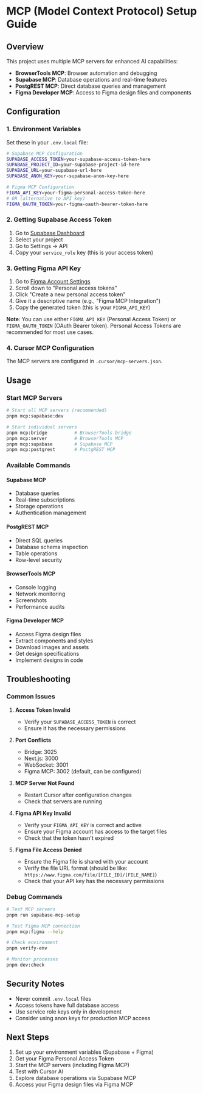 # MCP (Model Context Protocol) Setup Guide

## Overview
This project uses multiple MCP servers for enhanced AI capabilities:
- **BrowserTools MCP**: Browser automation and debugging
- **Supabase MCP**: Database operations and real-time features
- **PostgREST MCP**: Direct database queries and management
- **Figma Developer MCP**: Access to Figma design files and components

## Configuration

### 1. Environment Variables
Set these in your `.env.local` file:

```bash
# Supabase MCP Configuration
SUPABASE_ACCESS_TOKEN=your-supabase-access-token-here
SUPABASE_PROJECT_ID=your-supabase-project-id-here
SUPABASE_URL=your-supabase-url-here
SUPABASE_ANON_KEY=your-supabase-anon-key-here

# Figma MCP Configuration
FIGMA_API_KEY=your-figma-personal-access-token-here
# OR (alternative to API key)
FIGMA_OAUTH_TOKEN=your-figma-oauth-bearer-token-here
```

### 2. Getting Supabase Access Token
1. Go to [Supabase Dashboard](https://supabase.com/dashboard)
2. Select your project
3. Go to Settings → API
4. Copy your `service_role` key (this is your access token)

### 3. Getting Figma API Key
1. Go to [Figma Account Settings](https://www.figma.com/settings)
2. Scroll down to "Personal access tokens"
3. Click "Create a new personal access token"
4. Give it a descriptive name (e.g., "Figma MCP Integration")
5. Copy the generated token (this is your `FIGMA_API_KEY`)

**Note**: You can use either `FIGMA_API_KEY` (Personal Access Token) or `FIGMA_OAUTH_TOKEN` (OAuth Bearer token). Personal Access Tokens are recommended for most use cases.

### 4. Cursor MCP Configuration
The MCP servers are configured in `.cursor/mcp-servers.json`.

## Usage

### Start MCP Servers

```bash
# Start all MCP servers (recommended)
pnpm mcp:supabase:dev

# Start individual servers
pnpm mcp:bridge          # BrowserTools bridge
pnpm mcp:server          # BrowserTools MCP
pnpm mcp:supabase        # Supabase MCP
pnpm mcp:postgrest       # PostgREST MCP
```

### Available Commands

#### Supabase MCP
- Database queries
- Real-time subscriptions
- Storage operations
- Authentication management

#### PostgREST MCP  
- Direct SQL queries
- Database schema inspection
- Table operations
- Row-level security

#### BrowserTools MCP
- Console logging
- Network monitoring
- Screenshots
- Performance audits

#### Figma Developer MCP
- Access Figma design files
- Extract components and styles
- Download images and assets
- Get design specifications
- Implement designs in code

## Troubleshooting

### Common Issues

1. **Access Token Invalid**
   - Verify your `SUPABASE_ACCESS_TOKEN` is correct
   - Ensure it has the necessary permissions

2. **Port Conflicts**
   - Bridge: 3025
   - Next.js: 3000
   - WebSocket: 3001
   - Figma MCP: 3002 (default, can be configured)

3. **MCP Server Not Found**
   - Restart Cursor after configuration changes
   - Check that servers are running

4. **Figma API Key Invalid**
   - Verify your `FIGMA_API_KEY` is correct and active
   - Ensure your Figma account has access to the target files
   - Check that the token hasn't expired

5. **Figma File Access Denied**
   - Ensure the Figma file is shared with your account
   - Verify the file URL format (should be like: `https://www.figma.com/file/[FILE_ID]/[FILE_NAME]`)
   - Check that your API key has the necessary permissions

### Debug Commands

```bash
# Test MCP servers
pnpm run supabase-mcp-setup

# Test Figma MCP connection
pnpm mcp:figma --help

# Check environment
pnpm verify-env

# Monitor processes
pnpm dev:check
```

## Security Notes

- Never commit `.env.local` files
- Access tokens have full database access
- Use service role keys only in development
- Consider using anon keys for production MCP access

## Next Steps

1. Set up your environment variables (Supabase + Figma)
2. Get your Figma Personal Access Token
3. Start the MCP servers (including Figma MCP)
4. Test with Cursor AI
5. Explore database operations via Supabase MCP
6. Access your Figma design files via Figma MCP
